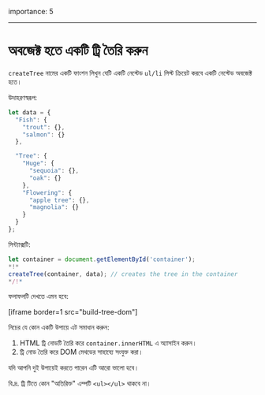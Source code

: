 importance: 5

---

# অবজেক্ট হতে একটি ট্রি তৈরি করুন

`createTree` নামের একটি ফাংশন লিখুন যেটি একটি নেস্টেড `ul/li` লিস্ট ক্রিয়েট করবে একটি নেস্টেড অবজেক্ট হতে।

উদাহরণস্বরূপ:

```js
let data = {
  "Fish": {
    "trout": {},
    "salmon": {}
  },

  "Tree": {
    "Huge": {
      "sequoia": {},
      "oak": {}
    },
    "Flowering": {
      "apple tree": {},
      "magnolia": {}
    }
  }
};
```

সিন্ট্যাক্সটি:

```js
let container = document.getElementById('container');
*!*
createTree(container, data); // creates the tree in the container
*/!*
```

ফলাফলটি দেখতে এমন হবে:

[iframe border=1 src="build-tree-dom"]

নিচের যে কোন একটি উপায়ে এট সমাধান করুন:

1. HTML ট্রি নোডটি তৈরি করে `container.innerHTML` এ অ্যাসাইন করুন।
2. ট্রি নোড তৈরি করে DOM মেথডের সাহায্যে সংযুক্ত করা।

যদি আপনি দুই উপায়েই করতে পারেন এটি আরো ভালো হবে।

বি.দ্র. ট্রি টিতে কোন "অতিরিক্ত" এম্পটি `<ul></ul>` থাকবে না।
